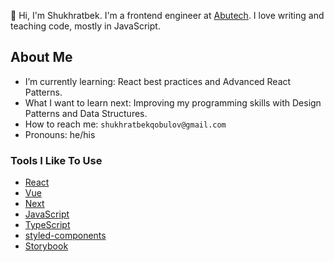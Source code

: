 👋 Hi, I'm Shukhratbek. I'm a frontend engineer at [Abutech](https://abutech.uz). I love writing and teaching code, mostly in JavaScript.

## About Me

- I’m currently learning: React best practices and Advanced React Patterns.
- What I want to learn next: Improving my programming skills with Design Patterns and Data Structures.
- How to reach me: `shukhratbekqobulov@gmail.com`
- Pronouns: he/his

### Tools I Like To Use

- [React](https://reactjs.org/)
- [Vue](https://vuejs.org/)
- [Next](https://nextjs.org/)
- [JavaScript](https://www.javascript.com/)
- [TypeScript](https://www.typescriptlang.org/)
- [styled-components](https://styled-components.com/)
- [Storybook](https://storybook.js.org/)
